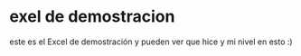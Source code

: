 # exel de demostracion
este es el Excel de demostración y pueden ver que hice y mi nivel en esto :)
